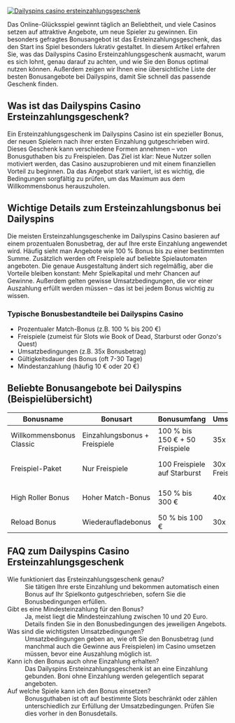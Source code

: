 [![Dailyspins casino ersteinzahlungsgeschenk](https://123-caf.pages.dev/gitsignup.png)](https://vrmoo.ru/Bt82HjjY)

<p>Das Online-Glücksspiel gewinnt täglich an Beliebtheit, und viele Casinos setzen auf attraktive Angebote, um neue Spieler zu gewinnen. Ein besonders gefragtes Bonusangebot ist das Ersteinzahlungsgeschenk, das den Start ins Spiel besonders lukrativ gestaltet. In diesem Artikel erfahren Sie, was das Dailyspins Casino Ersteinzahlungsgeschenk ausmacht, warum es sich lohnt, genau darauf zu achten, und wie Sie den Bonus optimal nutzen können. Außerdem zeigen wir Ihnen eine übersichtliche Liste der besten Bonusangebote bei Dailyspins, damit Sie schnell das passende Geschenk finden.</p>  <h2>Was ist das Dailyspins Casino Ersteinzahlungsgeschenk?</h2> <p>Ein Ersteinzahlungsgeschenk im Dailyspins Casino ist ein spezieller Bonus, der neuen Spielern nach ihrer ersten Einzahlung gutgeschrieben wird. Dieses Geschenk kann verschiedene Formen annehmen – von Bonusguthaben bis zu Freispielen. Das Ziel ist klar: Neue Nutzer sollen motiviert werden, das Casino auszuprobieren und mit einem finanziellen Vorteil zu beginnen. Da das Angebot stark variiert, ist es wichtig, die Bedingungen sorgfältig zu prüfen, um das Maximum aus dem Willkommensbonus herauszuholen.</p>  <h2>Wichtige Details zum Ersteinzahlungsbonus bei Dailyspins</h2> <p>Die meisten Ersteinzahlungsgeschenke im Dailyspins Casino basieren auf einem prozentualen Bonusbetrag, der auf Ihre erste Einzahlung angewendet wird. Häufig sieht man Angebote wie 100 % Bonus bis zu einer bestimmten Summe. Zusätzlich werden oft Freispiele auf beliebte Spielautomaten angeboten. Die genaue Ausgestaltung ändert sich regelmäßig, aber die Vorteile bleiben konstant: Mehr Spielkapital und mehr Chancen auf Gewinne. Außerdem gelten gewisse Umsatzbedingungen, die vor einer Auszahlung erfüllt werden müssen – das ist bei jedem Bonus wichtig zu wissen.</p>  <h3>Typische Bonusbestandteile bei Dailyspins Casino</h3> <ul>   <li>Prozentualer Match-Bonus (z.B. 100 % bis 200 €)</li>   <li>Freispiele (zumeist für Slots wie Book of Dead, Starburst oder Gonzo's Quest)</li>   <li>Umsatzbedingungen (z.B. 35x Bonusbetrag)</li>   <li>Gültigkeitsdauer des Bonus (oft 7-30 Tage)</li>   <li>Mindestanzahlung (häufig 10 € oder 20 €)</li> </ul>  <h2>Beliebte Bonusangebote bei Dailyspins (Beispielübersicht)</h2> <table>   <thead>     <tr>       <th>Bonusname</th>       <th>Bonusart</th>       <th>Bonusumfang</th>       <th>Umsatzbedingungen</th>       <th>Besonderheiten</th>     </tr>   </thead>   <tbody>     <tr>       <td>Willkommensbonus Classic</td>       <td>Einzahlungsbonus + Freispiele</td>       <td>100 % bis 150 € + 50 Freispiele</td>       <td>35x Bonusbetrag</td>       <td>Freispiele auf Book of Dead</td>     </tr>     <tr>       <td>Freispiel-Paket</td>       <td>Nur Freispiele</td>       <td>100 Freispiele auf Starburst</td>       <td>30x Gewinne aus Freispielen</td>       <td>Kombinierbar mit Bonusguthaben</td>     </tr>     <tr>       <td>High Roller Bonus</td>       <td>Hoher Match-Bonus</td>       <td>150 % bis 300 €</td>       <td>40x Bonusbetrag</td>       <td>Für Einzahlungen ab 100 €</td>     </tr>     <tr>       <td>Reload Bonus</td>       <td>Wiederaufladebonus</td>       <td>50 % bis 100 €</td>       <td>30x Bonusbetrag</td>       <td>Wöchentlich nutzbar</td>     </tr>   </tbody> </table>  <h2>FAQ zum Dailyspins Casino Ersteinzahlungsgeschenk</h2> <dl>   <dt>Wie funktioniert das Ersteinzahlungsgeschenk genau?</dt>   <dd>Sie tätigen Ihre erste Einzahlung und bekommen automatisch einen Bonus auf Ihr Spielkonto gutgeschrieben, sofern Sie die Bonusbedingungen erfüllen.</dd>    <dt>Gibt es eine Mindesteinzahlung für den Bonus?</dt>   <dd>Ja, meist liegt die Mindesteinzahlung zwischen 10 und 20 Euro. Details finden Sie in den Bonusbedingungen des jeweiligen Angebots.</dd>    <dt>Was sind die wichtigsten Umsatzbedingungen?</dt>   <dd>Umsatzbedingungen geben an, wie oft Sie den Bonusbetrag (und manchmal auch die Gewinne aus Freispielen) im Casino umsetzen müssen, bevor eine Auszahlung möglich ist.</dd>    <dt>Kann ich den Bonus auch ohne Einzahlung erhalten?</dt>   <dd>Das Dailyspins Ersteinzahlungsgeschenk ist an eine Einzahlung gebunden. Boni ohne Einzahlung werden gelegentlich separat angeboten.</dd>    <dt>Auf welche Spiele kann ich den Bonus einsetzen?</dt>   <dd>Bonusguthaben ist oft auf bestimmte Slots beschränkt oder zählen unterschiedlich zur Erfüllung der Umsatzbedingungen. Prüfen Sie dies vorher in den Bonusdetails.</dd> </dl>